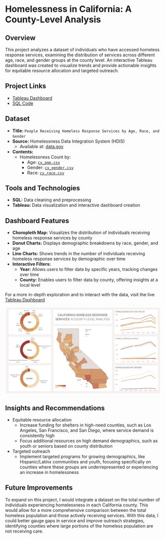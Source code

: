# Homelessness in California: A County-Level Analysis

## Overview

This project analyzes a dataset of individuals who have accessed homeless response services, examining the distribution of services across different age, race, and gender groups at the county level. An interactive Tableau dashboard was created to visualize trends and provide actionable insights for equitable resource allocation and targeted outreach.

## Project Links
- [Tableau Dashboard](https://public.tableau.com/app/profile/aliyah.good/viz/homelessness_in_california_17360271989350/HomelessnessDashboard)
- [SQL Code](./CA_homelessness_data_cleaning.sql)
  
## Dataset
- **Title:** `People Receiving Homeless Response Services by Age, Race, and Gender`
- **Source:** Homelessness Data Integration System (HDIS)
  - Available at: [data.gov](https://catalog.data.gov/dataset/people-receiving-homeless-response-services-by-age-race-ethnicity-and-gender-b667d/resource/6860eb43-14bd-4b02-8843-d5e07bb510aa)
- **Contents:**
  - Homelessness Count by:
    - Age: <code>[cy_age.csv](https://github.com/aliyahgood/portfolio/blob/main/Homelessness%20in%20California/data/cy_age.csv)</code>
    - Gender: <code>[cy_gender.csv](https://github.com/aliyahgood/portfolio/blob/main/Homelessness%20in%20California/data/cy_gender.csv)</code>
    - Race: <code>[cy_race.csv](https://github.com/aliyahgood/portfolio/blob/main/Homelessness%20in%20California/data/cy_race.csv)</code>

## Tools and Technologies
- **SQL:** Data cleaning and preprocessing
- **Tableau:** Data visualization and interactive dashboard creation

## Dashboard Features
- **Choropleth Map:** Visualizes the distribution of individuals receiving homeless response services by county
- **Donut Charts:** Displays demographic breakdowns by race, gender, and age
- **Line Charts:** Shows trends in the number of individuals receiving homeless response services by demographic over time 
- **Interactive Filters:**
   - **Year:** Allows users to filter data by specific years, tracking changes over time
   - **County:** Enables users to filter data by county, offering insights at a local level

For a more in-depth exploration and to interact with the data, visit the live [Tableau Dashboard](https://public.tableau.com/app/profile/aliyah.good/viz/homelessness_in_california_17360271989350/HomelessnessDashboard)

![Homelessness Dashboard](./CA_homelessness_dashboard.png)

## Insights and Recommendations
- Equitable resource allocation
  - Increase funding for shelters in high-need counties, such as Los Angeles, San Francisco, and San Diego, where service demand is consistently high
  - Focus additional resources on high demand demographics, such as youth or seniors based on county distribution
- Targeted outreach
  - Implement targeted programs for growing demographics, like Hispanic/Latinx communities and youth, focusing specifically on counties where these groups are underrepresented or experiencing an increase in homelessness

## Future Improvements
To expand on this project, I would integrate a dataset on the total number of individuals experiencing homelessness in each California county. This would allow for a more comprehensive comparison between the total homeless population and those actively receiving services. With this data, I could better gauge gaps in service and improve outreach strategies, identifying counties where large portions of the homeless population are not receiving care.

